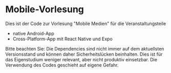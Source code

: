 # Mobile-Vorlesung

Dies ist der Code zur Vorlesung "Mobile Medien" für die Veranstaltungsteile
- native Android-App
- Cross-Platform-App mit React Native und Expo

Bitte beachten Sie: Die Dependencies sind nicht immer auf dem aktuellsten Versionsstand und können daher Sicherheitslücken beinhalten. Dies ist für das Eigenstudium weniger relevant, aber nicht produktiv einsetzbar. Die Verwendung des Codes geschieht auf eigene Gefahr.

